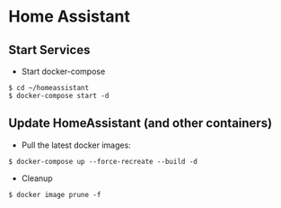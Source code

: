# Home Assistant

## Start Services

- Start docker-compose
```
$ cd ~/homeassistant
$ docker-compose start -d
```

## Update HomeAssistant (and other containers)

- Pull the latest docker images:
```
$ docker-compose up --force-recreate --build -d
```

- Cleanup
```
$ docker image prune -f
```
